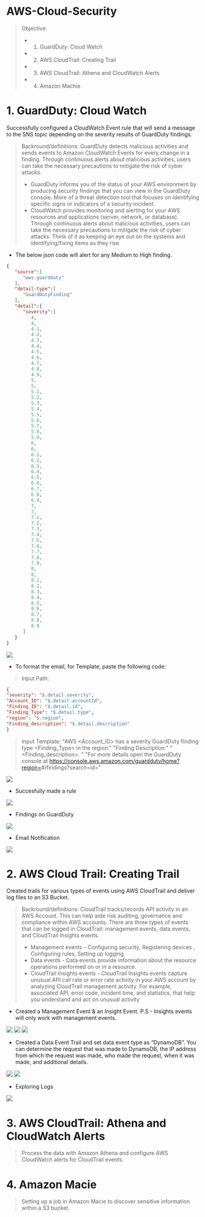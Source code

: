 # AWS-Cloud-Security

> Objective: 
>* 1. GuardDuty: Cloud Watch
>* 2. AWS CloudTrail: Creating Trail
>* 3. AWS CloudTrail: Athena and CloudWatch Alerts
>* 4. Amazon Machie



# 1. GuardDuty: Cloud Watch

Successfully configured a CloudWatch Event rule that will send a message to the SNS topic depending on the severity results of GuardDuty findings.

> Backround/definitions: GuardDuty detects malicious activities and sends events to Amazon CloudWatch Events for every change in a finding. Through continuous alerts about malicious activities, users can take the necessary precautions to mitigate the risk of cyber attacks.
>* GuardDuty informs you of the status of your AWS environment by producing security findings that you can view in the GuardDuty console. More of a threat detection tool that focuses on identifying specific signs or indicators of a security incident.
>* CloudWatch provides monitoring and alerting for your AWS resources and applications (server, network, or database). Through continuous alerts about malicious activities, users can take the necessary precautions to mitigate the risk of cyber attacks. Think of it as keeping an eye out on the systems and identifying/fixing items as they rise

* The below json code will alert for any Medium to High finding.
```Json
{
   "source":[
      "aws.guardduty"
   ],
   "detail-type":[
      "GuardDutyFinding"
   ],
   "detail":{
      "severity":[
         4,
         4,
         4.1,
         4.2,
         4.3,
         4.4,
         4.5,
         4.6,
         4.7,
         4.8,
         4.9,
         5,
         5,
         5.1,
         5.2,
         5.3,
         5.4,
         5.5,
         5.6,
         5.7,
         5.8,
         5.9,
         6,
         6,
         6.1,
         6.2,
         6.3,
         6.4,
         6.5,
         6.6,
         6.7,
         6.8,
         6.9,
         7,
         7,
         7.1,
         7.2,
         7.3,
         7.4,
         7.5,
         7.6,
         7.7,
         7.8,
         7.9,
         8,
         8,
         8.1,
         8.2,
         8.3,
         8.4,
         8.5,
         8.6,
         8.7,
         8.8,
         8.9
      ]
   }
}
```

<img src="pics/16.png">

* To format the email, for Template, paste the following code:

> Input Path:
``` json
{
"severity": "$.detail.severity",
"Account_ID": "$.detail.accountId",
"Finding_ID": "$.detail.id",
"Finding_Type": "$.detail.type",
"region": "$.region",
"Finding_description": "$.detail.description"
}
```

> Input Template:
"AWS <Account_ID> has a severity <severity> GuardDuty finding type <Finding_Type> in the
<region> region."
"Finding Description:"
"<Finding_description>. "
"For more details open the GuardDuty console at
https://console.aws.amazon.com/guardduty/home?region=<region>#/findings?search=id=<Findi
ng_ID>"

<img src="pics/19.png">

* Succesfully made a rule
  
<img src="pics/21.png">

* Findings on GuardDuty

<img src="pics/24.png">

* Email Notification

<img src="pics/25.png">



# 2. AWS Cloud Trail: Creating Trail 

Created trails for various types of events using AWS CloudTrail and deliver log files to an S3 Bucket.

> Backround/definitions: CloudTrail tracks/records API activity in an AWS Account. This can help aide risk auditing, governance and compliance within AWS accounts. There are three types of events that can be logged in CloudTrail: management events, data events, and CloudTrail Insights events.
>* Management events - Configuring security, Registering devices , Configuring rules, Setting up logging
>* Data events - Data events provide information about the resource operations performed on or in a resource.
>* CloudTrail Insights events - CloudTrail Insights events capture unusual API call rate or error rate activity in your AWS account by analyzing CloudTrail management activity. For example, associated API, error code, incident time, and statistics, that help you understand and act on unusual activity

* Created a Management Event & an Insight Event. P.S - Insights events will only work with management events.
  
<img src="pics/CT 1.png">

<img src="pics/CT 2.png">

<img src="pics/CT 3.png"> 

* Created a Data Event Trail and set data event type as “DynamoDB”. You can determine the request that was made to
DynamoDB, the IP address from which the request was made, who made the request, when it
was made, and additional details.

<img src="pics/CT 4.png">

<img src="pics/CT 5.png">

* Exploring Logs

<img src="pics/CT 6.png">



# 3. AWS CloudTrail: Athena and CloudWatch Alerts


> Process the data with Amazon Athena and configure AWS CloudWatch alerts for CloudTrail events.



# 4. Amazon Macie 

> Setting up a job in Amazon Macie to discover sensitive information within a S3 bucket.
